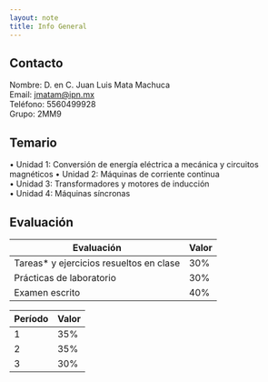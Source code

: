 ```yaml
---
layout: note
title: Info General
---
```


## Contacto
Nombre: D. en C. Juan Luis Mata Machuca  
Email: jmatam@ipn.mx  
Teléfono: 5560499928  
Grupo: 2MM9
  

## Temario

  
• Unidad 1: Conversión de energía eléctrica a mecánica y circuitos magnéticos
• Unidad 2: Máquinas de corriente continua  
• Unidad 3: Transformadores y motores de inducción  
• Unidad 4: Máquinas síncronas  
  

## Evaluación

|Evaluación|Valor|
|---|---|
|Tareas* y ejercicios resueltos en clase|30%|
|Prácticas de laboratorio|30%|
|Examen escrito|40%|

|Período|Valor|
|---|---|
|1|35%|
|2|35%|
|3|30%|
